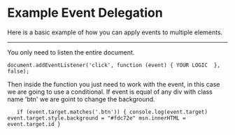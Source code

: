 # Example Event Delegation

Here is a basic example of how you can apply events to multiple elements.

---

You only need to listen the entire document.

`document.addEventListener('click', function (event) { YOUR LOGIC  }, false);`

Then inside the function you just need to work with the event, in this case we are going to use a conditional. If event is equal of any div with class name 'btn' we are goint to change the background.


`   if (event.target.matches('.btn')) {
    console.log(event.target)
    event.target.style.background = "#fdc72e"
    msn.innerHTML = event.target.id
}`